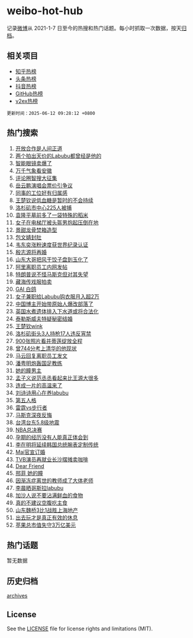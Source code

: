 # weibo-hot-hub

记录[微博](https://www.weibo.com)从 2021-1-7 日至今的热搜和热门话题。每小时抓取一次数据，按天[归档](archives)。

## 相关项目

- [知乎热榜](https://github.com/lonnyzhang423/zhihu-hot-hub)
- [头条热榜](https://github.com/lonnyzhang423/toutiao-hot-hub)
- [抖音热榜](https://github.com/lonnyzhang423/douyin-hot-hub)
- [GitHub热榜](https://github.com/lonnyzhang423/github-hot-hub)
- [v2ex热榜](https://github.com/lonnyzhang423/v2ex-hot-hub)


`更新时间：2025-06-12 09:28:12 +0800`

## 热门搜索

1. [开放合作是人间正道](https://m.weibo.cn/search?containerid=100103type%3D1%26t%3D10%26q%3D%23%E5%BC%80%E6%94%BE%E5%90%88%E4%BD%9C%E6%98%AF%E4%BA%BA%E9%97%B4%E6%AD%A3%E9%81%93%23&stream_entry_id=51&isnewpage=1&extparam=seat%3D1%26filter_type%3Drealtimehot%26stream_entry_id%3D51%26c_type%3D51%26q%3D%2523%25E5%25BC%2580%25E6%2594%25BE%25E5%2590%2588%25E4%25BD%259C%25E6%2598%25AF%25E4%25BA%25BA%25E9%2597%25B4%25E6%25AD%25A3%25E9%2581%2593%2523%26cate%3D10103%26pos%3D0%26dgr%3D0%26display_time%3D1749691690%26pre_seqid%3D174969169061500555128)
1. [两个拍出天价的Labubu都曾经是他的](https://m.weibo.cn/search?containerid=100103type%3D1%26t%3D10%26q%3D%23%E4%B8%A4%E4%B8%AA%E6%8B%8D%E5%87%BA%E5%A4%A9%E4%BB%B7%E7%9A%84Labubu%E9%83%BD%E6%9B%BE%E7%BB%8F%E6%98%AF%E4%BB%96%E7%9A%84%23&stream_entry_id=31&isnewpage=1&extparam=seat%3D1%26band_rank%3D1%26stream_entry_id%3D31%26pos%3D0%26lcate%3D5001%26filter_type%3Drealtimehot%26c_type%3D31%26q%3D%2523%25E4%25B8%25A4%25E4%25B8%25AA%25E6%258B%258D%25E5%2587%25BA%25E5%25A4%25A9%25E4%25BB%25B7%25E7%259A%2584Labubu%25E9%2583%25BD%25E6%259B%25BE%25E7%25BB%258F%25E6%2598%25AF%25E4%25BB%2596%25E7%259A%2584%2523%26flag%3D2%26dgr%3D0%26realpos%3D1%26cate%3D5001%26display_time%3D1749691690%26pre_seqid%3D174969169061500555128)
1. [智能眼镜卖爆了](https://m.weibo.cn/search?containerid=100103type%3D1%26t%3D10%26q%3D%23%E6%99%BA%E8%83%BD%E7%9C%BC%E9%95%9C%E5%8D%96%E7%88%86%E4%BA%86%23&stream_entry_id=31&isnewpage=1&extparam=seat%3D1%26band_rank%3D2%26stream_entry_id%3D31%26pos%3D1%26lcate%3D5001%26filter_type%3Drealtimehot%26c_type%3D31%26q%3D%2523%25E6%2599%25BA%25E8%2583%25BD%25E7%259C%25BC%25E9%2595%259C%25E5%258D%2596%25E7%2588%2586%25E4%25BA%2586%2523%26flag%3D1%26dgr%3D0%26realpos%3D2%26cate%3D5001%26display_time%3D1749691690%26pre_seqid%3D174969169061500555128)
1. [万千气象看安徽](https://m.weibo.cn/search?containerid=100103type%3D1%26t%3D10%26q%3D%23%E4%B8%87%E5%8D%83%E6%B0%94%E8%B1%A1%E7%9C%8B%E5%AE%89%E5%BE%BD%23&stream_entry_id=31&isnewpage=1&extparam=seat%3D1%26band_rank%3D3%26stream_entry_id%3D31%26pos%3D2%26lcate%3D5001%26filter_type%3Drealtimehot%26c_type%3D31%26q%3D%2523%25E4%25B8%2587%25E5%258D%2583%25E6%25B0%2594%25E8%25B1%25A1%25E7%259C%258B%25E5%25AE%2589%25E5%25BE%25BD%2523%26flag%3D1%26dgr%3D0%26realpos%3D3%26cate%3D5001%26display_time%3D1749691690%26pre_seqid%3D174969169061500555128)
1. [评论圈智搜大征集](https://m.weibo.cn/search?containerid=100103type%3D1%26t%3D10%26q%3D%23%E8%AF%84%E8%AE%BA%E5%9C%88%E6%99%BA%E6%90%9C%E5%A4%A7%E5%BE%81%E9%9B%86%23&stream_entry_id=31&isnewpage=1&extparam=seat%3D1%26band_rank%3D4%26stream_entry_id%3D31%26pos%3D3%26is_ad_pos%3D1%26lcate%3D5001%26filter_type%3Drealtimehot%26c_type%3D31%26q%3D%2523%25E8%25AF%2584%25E8%25AE%25BA%25E5%259C%2588%25E6%2599%25BA%25E6%2590%259C%25E5%25A4%25A7%25E5%25BE%2581%25E9%259B%2586%2523%26dgr%3D0%26adid%3D289742%26cate%3D5001%26display_time%3D1749691690%26pre_seqid%3D174969169061500555128)
1. [岳云鹏演唱会票价引争议](https://m.weibo.cn/search?containerid=100103type%3D1%26t%3D10%26q%3D%23%E5%B2%B3%E4%BA%91%E9%B9%8F%E6%BC%94%E5%94%B1%E4%BC%9A%E7%A5%A8%E4%BB%B7%E5%BC%95%E4%BA%89%E8%AE%AE%23&stream_entry_id=31&isnewpage=1&extparam=seat%3D1%26band_rank%3D4%26stream_entry_id%3D31%26pos%3D4%26lcate%3D5001%26filter_type%3Drealtimehot%26c_type%3D31%26q%3D%2523%25E5%25B2%25B3%25E4%25BA%2591%25E9%25B9%258F%25E6%25BC%2594%25E5%2594%25B1%25E4%25BC%259A%25E7%25A5%25A8%25E4%25BB%25B7%25E5%25BC%2595%25E4%25BA%2589%25E8%25AE%25AE%2523%26flag%3D0%26dgr%3D0%26realpos%3D4%26cate%3D5001%26display_time%3D1749691690%26pre_seqid%3D174969169061500555128)
1. [同事的工位好有归属感](https://m.weibo.cn/search?containerid=100103type%3D1%26t%3D10%26q%3D%E5%90%8C%E4%BA%8B%E7%9A%84%E5%B7%A5%E4%BD%8D%E5%A5%BD%E6%9C%89%E5%BD%92%E5%B1%9E%E6%84%9F&stream_entry_id=31&isnewpage=1&extparam=seat%3D1%26band_rank%3D5%26stream_entry_id%3D31%26pos%3D5%26lcate%3D5001%26filter_type%3Drealtimehot%26c_type%3D31%26q%3D%25E5%2590%258C%25E4%25BA%258B%25E7%259A%2584%25E5%25B7%25A5%25E4%25BD%258D%25E5%25A5%25BD%25E6%259C%2589%25E5%25BD%2592%25E5%25B1%259E%25E6%2584%259F%26flag%3D1%26dgr%3D0%26realpos%3D5%26cate%3D5001%26display_time%3D1749691690%26pre_seqid%3D174969169061500555128)
1. [王楚钦说低血糖是暂时的不会持续](https://m.weibo.cn/search?containerid=100103type%3D1%26t%3D10%26q%3D%23%E7%8E%8B%E6%A5%9A%E9%92%A6%E8%AF%B4%E4%BD%8E%E8%A1%80%E7%B3%96%E6%98%AF%E6%9A%82%E6%97%B6%E7%9A%84%E4%B8%8D%E4%BC%9A%E6%8C%81%E7%BB%AD%23&stream_entry_id=31&isnewpage=1&extparam=seat%3D1%26band_rank%3D6%26stream_entry_id%3D31%26pos%3D6%26lcate%3D5001%26filter_type%3Drealtimehot%26c_type%3D31%26q%3D%2523%25E7%258E%258B%25E6%25A5%259A%25E9%2592%25A6%25E8%25AF%25B4%25E4%25BD%258E%25E8%25A1%2580%25E7%25B3%2596%25E6%2598%25AF%25E6%259A%2582%25E6%2597%25B6%25E7%259A%2584%25E4%25B8%258D%25E4%25BC%259A%25E6%258C%2581%25E7%25BB%25AD%2523%26flag%3D0%26dgr%3D0%26realpos%3D6%26cate%3D5001%26display_time%3D1749691690%26pre_seqid%3D174969169061500555128)
1. [洛杉矶市中心225人被捕](https://m.weibo.cn/search?containerid=100103type%3D1%26t%3D10%26q%3D%23%E6%B4%9B%E6%9D%89%E7%9F%B6%E5%B8%82%E4%B8%AD%E5%BF%83225%E4%BA%BA%E8%A2%AB%E6%8D%95%23&stream_entry_id=31&isnewpage=1&extparam=seat%3D1%26band_rank%3D7%26stream_entry_id%3D31%26pos%3D7%26lcate%3D5001%26filter_type%3Drealtimehot%26c_type%3D31%26q%3D%2523%25E6%25B4%259B%25E6%259D%2589%25E7%259F%25B6%25E5%25B8%2582%25E4%25B8%25AD%25E5%25BF%2583225%25E4%25BA%25BA%25E8%25A2%25AB%25E6%258D%2595%2523%26flag%3D0%26dgr%3D0%26realpos%3D7%26cate%3D5001%26display_time%3D1749691690%26pre_seqid%3D174969169061500555128)
1. [袁隆平墓前多了一袋特殊的稻米](https://m.weibo.cn/search?containerid=100103type%3D1%26t%3D10%26q%3D%23%E8%A2%81%E9%9A%86%E5%B9%B3%E5%A2%93%E5%89%8D%E5%A4%9A%E4%BA%86%E4%B8%80%E8%A2%8B%E7%89%B9%E6%AE%8A%E7%9A%84%E7%A8%BB%E7%B1%B3%23&stream_entry_id=31&isnewpage=1&extparam=seat%3D1%26band_rank%3D8%26stream_entry_id%3D31%26pos%3D8%26lcate%3D5001%26filter_type%3Drealtimehot%26c_type%3D31%26q%3D%2523%25E8%25A2%2581%25E9%259A%2586%25E5%25B9%25B3%25E5%25A2%2593%25E5%2589%258D%25E5%25A4%259A%25E4%25BA%2586%25E4%25B8%2580%25E8%25A2%258B%25E7%2589%25B9%25E6%25AE%258A%25E7%259A%2584%25E7%25A8%25BB%25E7%25B1%25B3%2523%26flag%3D0%26dgr%3D0%26realpos%3D8%26cate%3D5001%26display_time%3D1749691690%26pre_seqid%3D174969169061500555128)
1. [女子在电梯厅被头盔男抱起压倒在地](https://m.weibo.cn/search?containerid=100103type%3D1%26t%3D10%26q%3D%23%E5%A5%B3%E5%AD%90%E5%9C%A8%E7%94%B5%E6%A2%AF%E5%8E%85%E8%A2%AB%E5%A4%B4%E7%9B%94%E7%94%B7%E6%8A%B1%E8%B5%B7%E5%8E%8B%E5%80%92%E5%9C%A8%E5%9C%B0%23&stream_entry_id=31&isnewpage=1&extparam=seat%3D1%26band_rank%3D9%26stream_entry_id%3D31%26pos%3D9%26lcate%3D5001%26filter_type%3Drealtimehot%26c_type%3D31%26q%3D%2523%25E5%25A5%25B3%25E5%25AD%2590%25E5%259C%25A8%25E7%2594%25B5%25E6%25A2%25AF%25E5%258E%2585%25E8%25A2%25AB%25E5%25A4%25B4%25E7%259B%2594%25E7%2594%25B7%25E6%258A%25B1%25E8%25B5%25B7%25E5%258E%258B%25E5%2580%2592%25E5%259C%25A8%25E5%259C%25B0%2523%26flag%3D0%26dgr%3D0%26realpos%3D9%26cate%3D5001%26display_time%3D1749691690%26pre_seqid%3D174969169061500555128)
1. [景甜龙骨焚箱造型](https://m.weibo.cn/search?containerid=100103type%3D1%26t%3D10%26q%3D%23%E6%99%AF%E7%94%9C%E9%BE%99%E9%AA%A8%E7%84%9A%E7%AE%B1%E9%80%A0%E5%9E%8B%23&stream_entry_id=31&isnewpage=1&extparam=seat%3D1%26band_rank%3D10%26stream_entry_id%3D31%26pos%3D10%26lcate%3D5001%26filter_type%3Drealtimehot%26c_type%3D31%26q%3D%2523%25E6%2599%25AF%25E7%2594%259C%25E9%25BE%2599%25E9%25AA%25A8%25E7%2584%259A%25E7%25AE%25B1%25E9%2580%25A0%25E5%259E%258B%2523%26flag%3D0%26dgr%3D0%26realpos%3D10%26cate%3D5001%26display_time%3D1749691690%26pre_seqid%3D174969169061500555128)
1. [包文婧封肚](https://m.weibo.cn/search?containerid=100103type%3D1%26t%3D10%26q%3D%23%E5%8C%85%E6%96%87%E5%A9%A7%E5%B0%81%E8%82%9A%23&stream_entry_id=31&isnewpage=1&extparam=seat%3D1%26band_rank%3D11%26stream_entry_id%3D31%26pos%3D11%26lcate%3D5001%26filter_type%3Drealtimehot%26c_type%3D31%26q%3D%2523%25E5%258C%2585%25E6%2596%2587%25E5%25A9%25A7%25E5%25B0%2581%25E8%2582%259A%2523%26flag%3D2%26dgr%3D0%26realpos%3D11%26cate%3D5001%26display_time%3D1749691690%26pre_seqid%3D174969169061500555128)
1. [韦东奕涨粉速度获世界纪录认证](https://m.weibo.cn/search?containerid=100103type%3D1%26t%3D10%26q%3D%23%E9%9F%A6%E4%B8%9C%E5%A5%95%E6%B6%A8%E7%B2%89%E9%80%9F%E5%BA%A6%E8%8E%B7%E4%B8%96%E7%95%8C%E7%BA%AA%E5%BD%95%E8%AE%A4%E8%AF%81%23&stream_entry_id=31&isnewpage=1&extparam=seat%3D1%26band_rank%3D12%26stream_entry_id%3D31%26pos%3D12%26lcate%3D5001%26filter_type%3Drealtimehot%26c_type%3D31%26q%3D%2523%25E9%259F%25A6%25E4%25B8%259C%25E5%25A5%2595%25E6%25B6%25A8%25E7%25B2%2589%25E9%2580%259F%25E5%25BA%25A6%25E8%258E%25B7%25E4%25B8%2596%25E7%2595%258C%25E7%25BA%25AA%25E5%25BD%2595%25E8%25AE%25A4%25E8%25AF%2581%2523%26flag%3D1%26dgr%3D0%26realpos%3D12%26cate%3D5001%26display_time%3D1749691690%26pre_seqid%3D174969169061500555128)
1. [殷志源将再婚](https://m.weibo.cn/search?containerid=100103type%3D1%26t%3D10%26q%3D%23%E6%AE%B7%E5%BF%97%E6%BA%90%E5%B0%86%E5%86%8D%E5%A9%9A%23&stream_entry_id=31&isnewpage=1&extparam=seat%3D1%26band_rank%3D13%26stream_entry_id%3D31%26pos%3D13%26lcate%3D5001%26filter_type%3Drealtimehot%26c_type%3D31%26q%3D%2523%25E6%25AE%25B7%25E5%25BF%2597%25E6%25BA%2590%25E5%25B0%2586%25E5%2586%258D%25E5%25A9%259A%2523%26flag%3D1%26dgr%3D0%26realpos%3D13%26cate%3D5001%26display_time%3D1749691690%26pre_seqid%3D174969169061500555128)
1. [山东大哥把风干饺子盘到玉化了](https://m.weibo.cn/search?containerid=100103type%3D1%26t%3D10%26q%3D%23%E5%B1%B1%E4%B8%9C%E5%A4%A7%E5%93%A5%E6%8A%8A%E9%A3%8E%E5%B9%B2%E9%A5%BA%E5%AD%90%E7%9B%98%E5%88%B0%E7%8E%89%E5%8C%96%E4%BA%86%23&stream_entry_id=31&isnewpage=1&extparam=seat%3D1%26band_rank%3D14%26stream_entry_id%3D31%26pos%3D14%26lcate%3D5001%26filter_type%3Drealtimehot%26c_type%3D31%26q%3D%2523%25E5%25B1%25B1%25E4%25B8%259C%25E5%25A4%25A7%25E5%2593%25A5%25E6%258A%258A%25E9%25A3%258E%25E5%25B9%25B2%25E9%25A5%25BA%25E5%25AD%2590%25E7%259B%2598%25E5%2588%25B0%25E7%258E%2589%25E5%258C%2596%25E4%25BA%2586%2523%26flag%3D1%26dgr%3D0%26realpos%3D14%26cate%3D5001%26display_time%3D1749691690%26pre_seqid%3D174969169061500555128)
1. [阿里离职员工内网发帖](https://m.weibo.cn/search?containerid=100103type%3D1%26t%3D10%26q%3D%23%E9%98%BF%E9%87%8C%E7%A6%BB%E8%81%8C%E5%91%98%E5%B7%A5%E5%86%85%E7%BD%91%E5%8F%91%E5%B8%96%23&stream_entry_id=31&isnewpage=1&extparam=seat%3D1%26band_rank%3D15%26stream_entry_id%3D31%26pos%3D15%26lcate%3D5001%26filter_type%3Drealtimehot%26c_type%3D31%26q%3D%2523%25E9%2598%25BF%25E9%2587%258C%25E7%25A6%25BB%25E8%2581%258C%25E5%2591%2598%25E5%25B7%25A5%25E5%2586%2585%25E7%25BD%2591%25E5%258F%2591%25E5%25B8%2596%2523%26flag%3D0%26dgr%3D0%26realpos%3D15%26cate%3D5001%26display_time%3D1749691690%26pre_seqid%3D174969169061500555128)
1. [特朗普说不怪马斯克但对其失望](https://m.weibo.cn/search?containerid=100103type%3D1%26t%3D10%26q%3D%23%E7%89%B9%E6%9C%97%E6%99%AE%E8%AF%B4%E4%B8%8D%E6%80%AA%E9%A9%AC%E6%96%AF%E5%85%8B%E4%BD%86%E5%AF%B9%E5%85%B6%E5%A4%B1%E6%9C%9B%23&stream_entry_id=31&isnewpage=1&extparam=seat%3D1%26band_rank%3D16%26stream_entry_id%3D31%26pos%3D16%26lcate%3D5001%26filter_type%3Drealtimehot%26c_type%3D31%26q%3D%2523%25E7%2589%25B9%25E6%259C%2597%25E6%2599%25AE%25E8%25AF%25B4%25E4%25B8%258D%25E6%2580%25AA%25E9%25A9%25AC%25E6%2596%25AF%25E5%2585%258B%25E4%25BD%2586%25E5%25AF%25B9%25E5%2585%25B6%25E5%25A4%25B1%25E6%259C%259B%2523%26flag%3D1%26dgr%3D0%26realpos%3D16%26cate%3D5001%26display_time%3D1749691690%26pre_seqid%3D174969169061500555128)
1. [藏海传戏服拍卖](https://m.weibo.cn/search?containerid=100103type%3D1%26t%3D10%26q%3D%E8%97%8F%E6%B5%B7%E4%BC%A0%E6%88%8F%E6%9C%8D%E6%8B%8D%E5%8D%96&stream_entry_id=31&isnewpage=1&extparam=seat%3D1%26band_rank%3D17%26stream_entry_id%3D31%26pos%3D17%26lcate%3D5001%26filter_type%3Drealtimehot%26c_type%3D31%26q%3D%25E8%2597%258F%25E6%25B5%25B7%25E4%25BC%25A0%25E6%2588%258F%25E6%259C%258D%25E6%258B%258D%25E5%258D%2596%26flag%3D1%26dgr%3D0%26realpos%3D17%26cate%3D5001%26display_time%3D1749691690%26pre_seqid%3D174969169061500555128)
1. [GAI 白鸽](https://m.weibo.cn/search?containerid=100103type%3D1%26t%3D10%26q%3DGAI+%E7%99%BD%E9%B8%BD&stream_entry_id=31&isnewpage=1&extparam=seat%3D1%26band_rank%3D18%26stream_entry_id%3D31%26pos%3D18%26lcate%3D5001%26filter_type%3Drealtimehot%26c_type%3D31%26q%3DGAI%2520%25E7%2599%25BD%25E9%25B8%25BD%26flag%3D0%26dgr%3D0%26realpos%3D18%26cate%3D5001%26display_time%3D1749691690%26pre_seqid%3D174969169061500555128)
1. [女子兼职给Labubu钩衣服月入超2万](https://m.weibo.cn/search?containerid=100103type%3D1%26t%3D10%26q%3D%23%E5%A5%B3%E5%AD%90%E5%85%BC%E8%81%8C%E7%BB%99Labubu%E9%92%A9%E8%A1%A3%E6%9C%8D%E6%9C%88%E5%85%A5%E8%B6%852%E4%B8%87%23&stream_entry_id=31&isnewpage=1&extparam=seat%3D1%26band_rank%3D19%26stream_entry_id%3D31%26pos%3D19%26lcate%3D5001%26filter_type%3Drealtimehot%26c_type%3D31%26q%3D%2523%25E5%25A5%25B3%25E5%25AD%2590%25E5%2585%25BC%25E8%2581%258C%25E7%25BB%2599Labubu%25E9%2592%25A9%25E8%25A1%25A3%25E6%259C%258D%25E6%259C%2588%25E5%2585%25A5%25E8%25B6%25852%25E4%25B8%2587%2523%26flag%3D0%26dgr%3D0%26realpos%3D19%26cate%3D5001%26display_time%3D1749691690%26pre_seqid%3D174969169061500555128)
1. [中国博主开始带原始人爆改部落了](https://m.weibo.cn/search?containerid=100103type%3D1%26t%3D10%26q%3D%23%E4%B8%AD%E5%9B%BD%E5%8D%9A%E4%B8%BB%E5%BC%80%E5%A7%8B%E5%B8%A6%E5%8E%9F%E5%A7%8B%E4%BA%BA%E7%88%86%E6%94%B9%E9%83%A8%E8%90%BD%E4%BA%86%23&stream_entry_id=31&isnewpage=1&extparam=seat%3D1%26band_rank%3D20%26stream_entry_id%3D31%26pos%3D20%26lcate%3D5001%26filter_type%3Drealtimehot%26c_type%3D31%26q%3D%2523%25E4%25B8%25AD%25E5%259B%25BD%25E5%258D%259A%25E4%25B8%25BB%25E5%25BC%2580%25E5%25A7%258B%25E5%25B8%25A6%25E5%258E%259F%25E5%25A7%258B%25E4%25BA%25BA%25E7%2588%2586%25E6%2594%25B9%25E9%2583%25A8%25E8%2590%25BD%25E4%25BA%2586%2523%26flag%3D1%26dgr%3D0%26realpos%3D20%26cate%3D5001%26display_time%3D1749691690%26pre_seqid%3D174969169061500555128)
1. [英国水煮遗体排入下水道或将合法化](https://m.weibo.cn/search?containerid=100103type%3D1%26t%3D10%26q%3D%23%E8%8B%B1%E5%9B%BD%E6%B0%B4%E7%85%AE%E9%81%97%E4%BD%93%E6%8E%92%E5%85%A5%E4%B8%8B%E6%B0%B4%E9%81%93%E6%88%96%E5%B0%86%E5%90%88%E6%B3%95%E5%8C%96%23&stream_entry_id=31&isnewpage=1&extparam=seat%3D1%26band_rank%3D21%26stream_entry_id%3D31%26pos%3D21%26lcate%3D5001%26filter_type%3Drealtimehot%26c_type%3D31%26q%3D%2523%25E8%258B%25B1%25E5%259B%25BD%25E6%25B0%25B4%25E7%2585%25AE%25E9%2581%2597%25E4%25BD%2593%25E6%258E%2592%25E5%2585%25A5%25E4%25B8%258B%25E6%25B0%25B4%25E9%2581%2593%25E6%2588%2596%25E5%25B0%2586%25E5%2590%2588%25E6%25B3%2595%25E5%258C%2596%2523%26flag%3D0%26dgr%3D0%26realpos%3D21%26cate%3D5001%26display_time%3D1749691690%26pre_seqid%3D174969169061500555128)
1. [泰勒斯威夫特疑秘密结婚](https://m.weibo.cn/search?containerid=100103type%3D1%26t%3D10%26q%3D%23%E6%B3%B0%E5%8B%92%E6%96%AF%E5%A8%81%E5%A4%AB%E7%89%B9%E7%96%91%E7%A7%98%E5%AF%86%E7%BB%93%E5%A9%9A%23&stream_entry_id=31&isnewpage=1&extparam=seat%3D1%26band_rank%3D22%26stream_entry_id%3D31%26pos%3D22%26lcate%3D5001%26filter_type%3Drealtimehot%26c_type%3D31%26q%3D%2523%25E6%25B3%25B0%25E5%258B%2592%25E6%2596%25AF%25E5%25A8%2581%25E5%25A4%25AB%25E7%2589%25B9%25E7%2596%2591%25E7%25A7%2598%25E5%25AF%2586%25E7%25BB%2593%25E5%25A9%259A%2523%26flag%3D0%26dgr%3D0%26realpos%3D22%26cate%3D5001%26display_time%3D1749691690%26pre_seqid%3D174969169061500555128)
1. [王楚钦wink](https://m.weibo.cn/search?containerid=100103type%3D1%26t%3D10%26q%3D%23%E7%8E%8B%E6%A5%9A%E9%92%A6wink%23&stream_entry_id=31&isnewpage=1&extparam=seat%3D1%26band_rank%3D23%26stream_entry_id%3D31%26pos%3D23%26lcate%3D5001%26filter_type%3Drealtimehot%26c_type%3D31%26q%3D%2523%25E7%258E%258B%25E6%25A5%259A%25E9%2592%25A6wink%2523%26flag%3D1%26dgr%3D0%26realpos%3D23%26cate%3D5001%26display_time%3D1749691690%26pre_seqid%3D174969169061500555128)
1. [洛杉矶街头3人持枪17人违反宵禁](https://m.weibo.cn/search?containerid=100103type%3D1%26t%3D10%26q%3D%23%E6%B4%9B%E6%9D%89%E7%9F%B6%E8%A1%97%E5%A4%B43%E4%BA%BA%E6%8C%81%E6%9E%AA17%E4%BA%BA%E8%BF%9D%E5%8F%8D%E5%AE%B5%E7%A6%81%23&stream_entry_id=31&isnewpage=1&extparam=seat%3D1%26band_rank%3D24%26stream_entry_id%3D31%26pos%3D24%26lcate%3D5001%26filter_type%3Drealtimehot%26c_type%3D31%26q%3D%2523%25E6%25B4%259B%25E6%259D%2589%25E7%259F%25B6%25E8%25A1%2597%25E5%25A4%25B43%25E4%25BA%25BA%25E6%258C%2581%25E6%259E%25AA17%25E4%25BA%25BA%25E8%25BF%259D%25E5%258F%258D%25E5%25AE%25B5%25E7%25A6%2581%2523%26flag%3D1%26dgr%3D0%26realpos%3D24%26cate%3D5001%26display_time%3D1749691690%26pre_seqid%3D174969169061500555128)
1. [900张照片看并蒂莲绽放全程](https://m.weibo.cn/search?containerid=100103type%3D1%26t%3D10%26q%3D%23900%E5%BC%A0%E7%85%A7%E7%89%87%E7%9C%8B%E5%B9%B6%E8%92%82%E8%8E%B2%E7%BB%BD%E6%94%BE%E5%85%A8%E7%A8%8B%23&stream_entry_id=31&isnewpage=1&extparam=seat%3D1%26band_rank%3D25%26stream_entry_id%3D31%26pos%3D25%26lcate%3D5001%26filter_type%3Drealtimehot%26c_type%3D31%26q%3D%2523900%25E5%25BC%25A0%25E7%2585%25A7%25E7%2589%2587%25E7%259C%258B%25E5%25B9%25B6%25E8%2592%2582%25E8%258E%25B2%25E7%25BB%25BD%25E6%2594%25BE%25E5%2585%25A8%25E7%25A8%258B%2523%26flag%3D1%26dgr%3D0%26realpos%3D25%26cate%3D5001%26display_time%3D1749691690%26pre_seqid%3D174969169061500555128)
1. [曾744分考上清华的他现状](https://m.weibo.cn/search?containerid=100103type%3D1%26t%3D10%26q%3D%23%E6%9B%BE744%E5%88%86%E8%80%83%E4%B8%8A%E6%B8%85%E5%8D%8E%E7%9A%84%E4%BB%96%E7%8E%B0%E7%8A%B6%23&stream_entry_id=31&isnewpage=1&extparam=seat%3D1%26band_rank%3D26%26stream_entry_id%3D31%26pos%3D26%26lcate%3D5001%26filter_type%3Drealtimehot%26c_type%3D31%26q%3D%2523%25E6%259B%25BE744%25E5%2588%2586%25E8%2580%2583%25E4%25B8%258A%25E6%25B8%2585%25E5%258D%258E%25E7%259A%2584%25E4%25BB%2596%25E7%258E%25B0%25E7%258A%25B6%2523%26flag%3D0%26dgr%3D0%26realpos%3D26%26cate%3D5001%26display_time%3D1749691690%26pre_seqid%3D174969169061500555128)
1. [马云回复离职员工发文](https://m.weibo.cn/search?containerid=100103type%3D1%26t%3D10%26q%3D%23%E9%A9%AC%E4%BA%91%E5%9B%9E%E5%A4%8D%E7%A6%BB%E8%81%8C%E5%91%98%E5%B7%A5%E5%8F%91%E6%96%87%23&stream_entry_id=31&isnewpage=1&extparam=seat%3D1%26band_rank%3D27%26stream_entry_id%3D31%26pos%3D27%26lcate%3D5001%26filter_type%3Drealtimehot%26c_type%3D31%26q%3D%2523%25E9%25A9%25AC%25E4%25BA%2591%25E5%259B%259E%25E5%25A4%258D%25E7%25A6%25BB%25E8%2581%258C%25E5%2591%2598%25E5%25B7%25A5%25E5%258F%2591%25E6%2596%2587%2523%26flag%3D0%26dgr%3D0%26realpos%3D27%26cate%3D5001%26display_time%3D1749691690%26pre_seqid%3D174969169061500555128)
1. [潘粤明炮轰国足教练](https://m.weibo.cn/search?containerid=100103type%3D1%26t%3D10%26q%3D%23%E6%BD%98%E7%B2%A4%E6%98%8E%E7%82%AE%E8%BD%B0%E5%9B%BD%E8%B6%B3%E6%95%99%E7%BB%83%23&stream_entry_id=31&isnewpage=1&extparam=seat%3D1%26band_rank%3D28%26stream_entry_id%3D31%26pos%3D28%26lcate%3D5001%26filter_type%3Drealtimehot%26c_type%3D31%26q%3D%2523%25E6%25BD%2598%25E7%25B2%25A4%25E6%2598%258E%25E7%2582%25AE%25E8%25BD%25B0%25E5%259B%25BD%25E8%25B6%25B3%25E6%2595%2599%25E7%25BB%2583%2523%26flag%3D0%26dgr%3D0%26realpos%3D28%26cate%3D5001%26display_time%3D1749691690%26pre_seqid%3D174969169061500555128)
1. [她的瞳男主](https://m.weibo.cn/search?containerid=100103type%3D1%26t%3D10%26q%3D%E5%A5%B9%E7%9A%84%E7%9E%B3%E7%94%B7%E4%B8%BB&stream_entry_id=31&isnewpage=1&extparam=seat%3D1%26band_rank%3D29%26stream_entry_id%3D31%26pos%3D29%26lcate%3D5001%26filter_type%3Drealtimehot%26c_type%3D31%26q%3D%25E5%25A5%25B9%25E7%259A%2584%25E7%259E%25B3%25E7%2594%25B7%25E4%25B8%25BB%26flag%3D0%26dgr%3D0%26realpos%3D29%26cate%3D5001%26display_time%3D1749691690%26pre_seqid%3D174969169061500555128)
1. [孟子义说范丞丞看起来比王源大很多](https://m.weibo.cn/search?containerid=100103type%3D1%26t%3D10%26q%3D%23%E5%AD%9F%E5%AD%90%E4%B9%89%E8%AF%B4%E8%8C%83%E4%B8%9E%E4%B8%9E%E7%9C%8B%E8%B5%B7%E6%9D%A5%E6%AF%94%E7%8E%8B%E6%BA%90%E5%A4%A7%E5%BE%88%E5%A4%9A%23&stream_entry_id=31&isnewpage=1&extparam=seat%3D1%26band_rank%3D30%26stream_entry_id%3D31%26pos%3D30%26lcate%3D5001%26filter_type%3Drealtimehot%26c_type%3D31%26q%3D%2523%25E5%25AD%259F%25E5%25AD%2590%25E4%25B9%2589%25E8%25AF%25B4%25E8%258C%2583%25E4%25B8%259E%25E4%25B8%259E%25E7%259C%258B%25E8%25B5%25B7%25E6%259D%25A5%25E6%25AF%2594%25E7%258E%258B%25E6%25BA%2590%25E5%25A4%25A7%25E5%25BE%2588%25E5%25A4%259A%2523%26flag%3D1%26dgr%3D0%26realpos%3D30%26cate%3D5001%26display_time%3D1749691690%26pre_seqid%3D174969169061500555128)
1. [连成一片的高温来了](https://m.weibo.cn/search?containerid=100103type%3D1%26t%3D10%26q%3D%23%E8%BF%9E%E6%88%90%E4%B8%80%E7%89%87%E7%9A%84%E9%AB%98%E6%B8%A9%E6%9D%A5%E4%BA%86%23&stream_entry_id=31&isnewpage=1&extparam=seat%3D1%26band_rank%3D31%26stream_entry_id%3D31%26pos%3D31%26lcate%3D5001%26filter_type%3Drealtimehot%26c_type%3D31%26q%3D%2523%25E8%25BF%259E%25E6%2588%2590%25E4%25B8%2580%25E7%2589%2587%25E7%259A%2584%25E9%25AB%2598%25E6%25B8%25A9%25E6%259D%25A5%25E4%25BA%2586%2523%26flag%3D0%26dgr%3D0%26realpos%3D31%26cate%3D5001%26display_time%3D1749691690%26pre_seqid%3D174969169061500555128)
1. [刘诗诗用心在养labubu](https://m.weibo.cn/search?containerid=100103type%3D1%26t%3D10%26q%3D%E5%88%98%E8%AF%97%E8%AF%97%E7%94%A8%E5%BF%83%E5%9C%A8%E5%85%BBlabubu&stream_entry_id=31&isnewpage=1&extparam=seat%3D1%26band_rank%3D32%26stream_entry_id%3D31%26pos%3D32%26lcate%3D5001%26filter_type%3Drealtimehot%26c_type%3D31%26q%3D%25E5%2588%2598%25E8%25AF%2597%25E8%25AF%2597%25E7%2594%25A8%25E5%25BF%2583%25E5%259C%25A8%25E5%2585%25BBlabubu%26flag%3D0%26dgr%3D0%26realpos%3D32%26cate%3D5001%26display_time%3D1749691690%26pre_seqid%3D174969169061500555128)
1. [第五人格](https://m.weibo.cn/search?containerid=100103type%3D1%26t%3D10%26q%3D%E7%AC%AC%E4%BA%94%E4%BA%BA%E6%A0%BC&stream_entry_id=31&isnewpage=1&extparam=seat%3D1%26band_rank%3D33%26stream_entry_id%3D31%26pos%3D33%26lcate%3D5001%26filter_type%3Drealtimehot%26c_type%3D31%26q%3D%25E7%25AC%25AC%25E4%25BA%2594%25E4%25BA%25BA%25E6%25A0%25BC%26flag%3D1%26dgr%3D0%26realpos%3D33%26cate%3D5001%26display_time%3D1749691690%26pre_seqid%3D174969169061500555128)
1. [雷霆vs步行者](https://m.weibo.cn/search?containerid=100103type%3D1%26t%3D10%26q%3D%23%E9%9B%B7%E9%9C%86vs%E6%AD%A5%E8%A1%8C%E8%80%85%23&stream_entry_id=31&isnewpage=1&extparam=seat%3D1%26band_rank%3D34%26stream_entry_id%3D31%26pos%3D34%26lcate%3D5001%26filter_type%3Drealtimehot%26c_type%3D31%26q%3D%2523%25E9%259B%25B7%25E9%259C%2586vs%25E6%25AD%25A5%25E8%25A1%258C%25E8%2580%2585%2523%26flag%3D1%26dgr%3D0%26realpos%3D34%26cate%3D5001%26display_time%3D1749691690%26pre_seqid%3D174969169061500555128)
1. [马斯克深夜反悔](https://m.weibo.cn/search?containerid=100103type%3D1%26t%3D10%26q%3D%23%E9%A9%AC%E6%96%AF%E5%85%8B%E6%B7%B1%E5%A4%9C%E5%8F%8D%E6%82%94%23&stream_entry_id=31&isnewpage=1&extparam=seat%3D1%26band_rank%3D35%26stream_entry_id%3D31%26pos%3D35%26lcate%3D5001%26filter_type%3Drealtimehot%26c_type%3D31%26q%3D%2523%25E9%25A9%25AC%25E6%2596%25AF%25E5%2585%258B%25E6%25B7%25B1%25E5%25A4%259C%25E5%258F%258D%25E6%2582%2594%2523%26flag%3D0%26dgr%3D0%26realpos%3D35%26cate%3D5001%26display_time%3D1749691690%26pre_seqid%3D174969169061500555128)
1. [台湾台东5.8级地震](https://m.weibo.cn/search?containerid=100103type%3D1%26t%3D10%26q%3D%23%E5%8F%B0%E6%B9%BE%E5%8F%B0%E4%B8%9C5.8%E7%BA%A7%E5%9C%B0%E9%9C%87%23&stream_entry_id=31&isnewpage=1&extparam=seat%3D1%26band_rank%3D36%26stream_entry_id%3D31%26pos%3D36%26lcate%3D5001%26filter_type%3Drealtimehot%26c_type%3D31%26q%3D%2523%25E5%258F%25B0%25E6%25B9%25BE%25E5%258F%25B0%25E4%25B8%259C5.8%25E7%25BA%25A7%25E5%259C%25B0%25E9%259C%2587%2523%26flag%3D0%26dgr%3D0%26realpos%3D36%26cate%3D5001%26display_time%3D1749691690%26pre_seqid%3D174969169061500555128)
1. [NBA总决赛](https://m.weibo.cn/search?containerid=100103type%3D1%26t%3D10%26q%3D%23NBA%E6%80%BB%E5%86%B3%E8%B5%9B%23&stream_entry_id=31&isnewpage=1&extparam=seat%3D1%26band_rank%3D37%26stream_entry_id%3D31%26pos%3D37%26lcate%3D5001%26filter_type%3Drealtimehot%26c_type%3D31%26q%3D%2523NBA%25E6%2580%25BB%25E5%2586%25B3%25E8%25B5%259B%2523%26flag%3D1%26dgr%3D0%26realpos%3D37%26cate%3D5001%26display_time%3D1749691690%26pre_seqid%3D174969169061500555128)
1. [孕期的经历没有人能真正体会到](https://m.weibo.cn/search?containerid=100103type%3D1%26t%3D10%26q%3D%E5%AD%95%E6%9C%9F%E7%9A%84%E7%BB%8F%E5%8E%86%E6%B2%A1%E6%9C%89%E4%BA%BA%E8%83%BD%E7%9C%9F%E6%AD%A3%E4%BD%93%E4%BC%9A%E5%88%B0&stream_entry_id=31&isnewpage=1&extparam=seat%3D1%26band_rank%3D38%26stream_entry_id%3D31%26pos%3D38%26lcate%3D5001%26filter_type%3Drealtimehot%26c_type%3D31%26q%3D%25E5%25AD%2595%25E6%259C%259F%25E7%259A%2584%25E7%25BB%258F%25E5%258E%2586%25E6%25B2%25A1%25E6%259C%2589%25E4%25BA%25BA%25E8%2583%25BD%25E7%259C%259F%25E6%25AD%25A3%25E4%25BD%2593%25E4%25BC%259A%25E5%2588%25B0%26flag%3D1%26dgr%3D0%26realpos%3D38%26cate%3D5001%26display_time%3D1749691690%26pre_seqid%3D174969169061500555128)
1. [李在明将延续韩国总统腕表定制传统](https://m.weibo.cn/search?containerid=100103type%3D1%26t%3D10%26q%3D%23%E6%9D%8E%E5%9C%A8%E6%98%8E%E5%B0%86%E5%BB%B6%E7%BB%AD%E9%9F%A9%E5%9B%BD%E6%80%BB%E7%BB%9F%E8%85%95%E8%A1%A8%E5%AE%9A%E5%88%B6%E4%BC%A0%E7%BB%9F%23&stream_entry_id=31&isnewpage=1&extparam=seat%3D1%26band_rank%3D39%26stream_entry_id%3D31%26pos%3D39%26lcate%3D5001%26filter_type%3Drealtimehot%26c_type%3D31%26q%3D%2523%25E6%259D%258E%25E5%259C%25A8%25E6%2598%258E%25E5%25B0%2586%25E5%25BB%25B6%25E7%25BB%25AD%25E9%259F%25A9%25E5%259B%25BD%25E6%2580%25BB%25E7%25BB%259F%25E8%2585%2595%25E8%25A1%25A8%25E5%25AE%259A%25E5%2588%25B6%25E4%25BC%25A0%25E7%25BB%259F%2523%26flag%3D1%26dgr%3D0%26realpos%3D39%26cate%3D5001%26display_time%3D1749691690%26pre_seqid%3D174969169061500555128)
1. [Mai官宣订婚](https://m.weibo.cn/search?containerid=100103type%3D1%26t%3D10%26q%3D%23Mai%E5%AE%98%E5%AE%A3%E8%AE%A2%E5%A9%9A%23&stream_entry_id=31&isnewpage=1&extparam=seat%3D1%26band_rank%3D40%26stream_entry_id%3D31%26pos%3D40%26lcate%3D5001%26filter_type%3Drealtimehot%26c_type%3D31%26q%3D%2523Mai%25E5%25AE%2598%25E5%25AE%25A3%25E8%25AE%25A2%25E5%25A9%259A%2523%26flag%3D0%26dgr%3D0%26realpos%3D40%26cate%3D5001%26display_time%3D1749691690%26pre_seqid%3D174969169061500555128)
1. [TVB演员再就业长沙摆摊卖咖啡](https://m.weibo.cn/search?containerid=100103type%3D1%26t%3D10%26q%3D%23TVB%E6%BC%94%E5%91%98%E5%86%8D%E5%B0%B1%E4%B8%9A%E9%95%BF%E6%B2%99%E6%91%86%E6%91%8A%E5%8D%96%E5%92%96%E5%95%A1%23&stream_entry_id=31&isnewpage=1&extparam=seat%3D1%26band_rank%3D41%26stream_entry_id%3D31%26pos%3D41%26lcate%3D5001%26filter_type%3Drealtimehot%26c_type%3D31%26q%3D%2523TVB%25E6%25BC%2594%25E5%2591%2598%25E5%2586%258D%25E5%25B0%25B1%25E4%25B8%259A%25E9%2595%25BF%25E6%25B2%2599%25E6%2591%2586%25E6%2591%258A%25E5%258D%2596%25E5%2592%2596%25E5%2595%25A1%2523%26flag%3D1%26dgr%3D0%26realpos%3D41%26cate%3D5001%26display_time%3D1749691690%26pre_seqid%3D174969169061500555128)
1. [Dear Friend](https://m.weibo.cn/search?containerid=100103type%3D1%26t%3D10%26q%3DDear+Friend&stream_entry_id=31&isnewpage=1&extparam=seat%3D1%26band_rank%3D42%26stream_entry_id%3D31%26pos%3D42%26lcate%3D5001%26filter_type%3Drealtimehot%26c_type%3D31%26q%3DDear%2520Friend%26flag%3D1%26dgr%3D0%26realpos%3D42%26cate%3D5001%26display_time%3D1749691690%26pre_seqid%3D174969169061500555128)
1. [邢菲 她的瞳](https://m.weibo.cn/search?containerid=100103type%3D1%26t%3D10%26q%3D%E9%82%A2%E8%8F%B2+%E5%A5%B9%E7%9A%84%E7%9E%B3&stream_entry_id=31&isnewpage=1&extparam=seat%3D1%26band_rank%3D43%26stream_entry_id%3D31%26pos%3D43%26lcate%3D5001%26filter_type%3Drealtimehot%26c_type%3D31%26q%3D%25E9%2582%25A2%25E8%258F%25B2%2520%25E5%25A5%25B9%25E7%259A%2584%25E7%259E%25B3%26flag%3D0%26dgr%3D0%26realpos%3D43%26cate%3D5001%26display_time%3D1749691690%26pre_seqid%3D174969169061500555128)
1. [因渐冻症离世的教师成了大体老师](https://m.weibo.cn/search?containerid=100103type%3D1%26t%3D10%26q%3D%23%E5%9B%A0%E6%B8%90%E5%86%BB%E7%97%87%E7%A6%BB%E4%B8%96%E7%9A%84%E6%95%99%E5%B8%88%E6%88%90%E4%BA%86%E5%A4%A7%E4%BD%93%E8%80%81%E5%B8%88%23&stream_entry_id=31&isnewpage=1&extparam=seat%3D1%26band_rank%3D44%26stream_entry_id%3D31%26pos%3D44%26lcate%3D5001%26filter_type%3Drealtimehot%26c_type%3D31%26q%3D%2523%25E5%259B%25A0%25E6%25B8%2590%25E5%2586%25BB%25E7%2597%2587%25E7%25A6%25BB%25E4%25B8%2596%25E7%259A%2584%25E6%2595%2599%25E5%25B8%2588%25E6%2588%2590%25E4%25BA%2586%25E5%25A4%25A7%25E4%25BD%2593%25E8%2580%2581%25E5%25B8%2588%2523%26flag%3D0%26dgr%3D0%26realpos%3D44%26cate%3D5001%26display_time%3D1749691690%26pre_seqid%3D174969169061500555128)
1. [李晨晒哥斯拉labubu](https://m.weibo.cn/search?containerid=100103type%3D1%26t%3D10%26q%3D%23%E6%9D%8E%E6%99%A8%E6%99%92%E5%93%A5%E6%96%AF%E6%8B%89labubu%23&stream_entry_id=31&isnewpage=1&extparam=seat%3D1%26band_rank%3D45%26stream_entry_id%3D31%26pos%3D45%26lcate%3D5001%26filter_type%3Drealtimehot%26c_type%3D31%26q%3D%2523%25E6%259D%258E%25E6%2599%25A8%25E6%2599%2592%25E5%2593%25A5%25E6%2596%25AF%25E6%258B%2589labubu%2523%26flag%3D0%26dgr%3D0%26realpos%3D45%26cate%3D5001%26display_time%3D1749691690%26pre_seqid%3D174969169061500555128)
1. [加沙人说不要沾满鲜血的食物](https://m.weibo.cn/search?containerid=100103type%3D1%26t%3D10%26q%3D%23%E5%8A%A0%E6%B2%99%E4%BA%BA%E8%AF%B4%E4%B8%8D%E8%A6%81%E6%B2%BE%E6%BB%A1%E9%B2%9C%E8%A1%80%E7%9A%84%E9%A3%9F%E7%89%A9%23&stream_entry_id=31&isnewpage=1&extparam=seat%3D1%26band_rank%3D46%26stream_entry_id%3D31%26pos%3D46%26lcate%3D5001%26filter_type%3Drealtimehot%26c_type%3D31%26q%3D%2523%25E5%258A%25A0%25E6%25B2%2599%25E4%25BA%25BA%25E8%25AF%25B4%25E4%25B8%258D%25E8%25A6%2581%25E6%25B2%25BE%25E6%25BB%25A1%25E9%25B2%259C%25E8%25A1%2580%25E7%259A%2584%25E9%25A3%259F%25E7%2589%25A9%2523%26flag%3D1%26dgr%3D0%26realpos%3D46%26cate%3D5001%26display_time%3D1749691690%26pre_seqid%3D174969169061500555128)
1. [真的不建议空腹吃主食](https://m.weibo.cn/search?containerid=100103type%3D1%26t%3D10%26q%3D%23%E7%9C%9F%E7%9A%84%E4%B8%8D%E5%BB%BA%E8%AE%AE%E7%A9%BA%E8%85%B9%E5%90%83%E4%B8%BB%E9%A3%9F%23&stream_entry_id=31&isnewpage=1&extparam=seat%3D1%26band_rank%3D47%26stream_entry_id%3D31%26pos%3D47%26lcate%3D5001%26filter_type%3Drealtimehot%26c_type%3D31%26q%3D%2523%25E7%259C%259F%25E7%259A%2584%25E4%25B8%258D%25E5%25BB%25BA%25E8%25AE%25AE%25E7%25A9%25BA%25E8%2585%25B9%25E5%2590%2583%25E4%25B8%25BB%25E9%25A3%259F%2523%26flag%3D1%26dgr%3D0%26realpos%3D47%26cate%3D5001%26display_time%3D1749691690%26pre_seqid%3D174969169061500555128)
1. [山东魏桥3比1战胜上海地产](https://m.weibo.cn/search?containerid=100103type%3D1%26t%3D10%26q%3D%23%E5%B1%B1%E4%B8%9C%E9%AD%8F%E6%A1%A53%E6%AF%941%E6%88%98%E8%83%9C%E4%B8%8A%E6%B5%B7%E5%9C%B0%E4%BA%A7%23&stream_entry_id=31&isnewpage=1&extparam=seat%3D1%26band_rank%3D48%26stream_entry_id%3D31%26pos%3D48%26lcate%3D5001%26filter_type%3Drealtimehot%26c_type%3D31%26q%3D%2523%25E5%25B1%25B1%25E4%25B8%259C%25E9%25AD%258F%25E6%25A1%25A53%25E6%25AF%25941%25E6%2588%2598%25E8%2583%259C%25E4%25B8%258A%25E6%25B5%25B7%25E5%259C%25B0%25E4%25BA%25A7%2523%26flag%3D0%26dgr%3D0%26realpos%3D48%26cate%3D5001%26display_time%3D1749691690%26pre_seqid%3D174969169061500555128)
1. [出去玩才是真正有效的休息](https://m.weibo.cn/search?containerid=100103type%3D1%26t%3D10%26q%3D%23%E5%87%BA%E5%8E%BB%E7%8E%A9%E6%89%8D%E6%98%AF%E7%9C%9F%E6%AD%A3%E6%9C%89%E6%95%88%E7%9A%84%E4%BC%91%E6%81%AF%23&stream_entry_id=31&isnewpage=1&extparam=seat%3D1%26band_rank%3D49%26stream_entry_id%3D31%26pos%3D49%26lcate%3D5001%26filter_type%3Drealtimehot%26c_type%3D31%26q%3D%2523%25E5%2587%25BA%25E5%258E%25BB%25E7%258E%25A9%25E6%2589%258D%25E6%2598%25AF%25E7%259C%259F%25E6%25AD%25A3%25E6%259C%2589%25E6%2595%2588%25E7%259A%2584%25E4%25BC%2591%25E6%2581%25AF%2523%26flag%3D1%26dgr%3D0%26realpos%3D49%26cate%3D5001%26display_time%3D1749691690%26pre_seqid%3D174969169061500555128)
1. [苹果总市值失守3万亿美元](https://m.weibo.cn/search?containerid=100103type%3D1%26t%3D10%26q%3D%23%E8%8B%B9%E6%9E%9C%E6%80%BB%E5%B8%82%E5%80%BC%E5%A4%B1%E5%AE%883%E4%B8%87%E4%BA%BF%E7%BE%8E%E5%85%83%23&stream_entry_id=31&isnewpage=1&extparam=seat%3D1%26band_rank%3D50%26stream_entry_id%3D31%26pos%3D50%26lcate%3D5001%26filter_type%3Drealtimehot%26c_type%3D31%26q%3D%2523%25E8%258B%25B9%25E6%259E%259C%25E6%2580%25BB%25E5%25B8%2582%25E5%2580%25BC%25E5%25A4%25B1%25E5%25AE%25883%25E4%25B8%2587%25E4%25BA%25BF%25E7%25BE%258E%25E5%2585%2583%2523%26flag%3D1%26dgr%3D0%26realpos%3D50%26cate%3D5001%26display_time%3D1749691690%26pre_seqid%3D174969169061500555128)

## 热门话题

暂无数据

## 历史归档

[archives](archives)

## License

See the [LICENSE](LICENSE) file for license rights and limitations (MIT).
